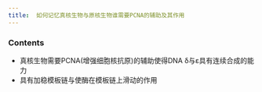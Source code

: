 ```yaml
---
title:  如何记忆真核生物与原核生物谁需要PCNA的辅助及其作用
--- 
```


### Contents
- 真核生物需要PCNA(增强细胞核抗原)的辅助使得DNA δ与ε具有连续合成的能力
- 具有加稳模板链与使酶在模板链上滑动的作用

